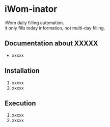 # iWom-inator
iWom daily filling automation.<br>
It only fills today information, not multi-day filling.<br>

## Documentation about XXXXX
-	xxxxx

## Installation
1. xxxxx<br>
2. xxxxx

## Execution
1. xxxxx<br>
2. xxxxx
